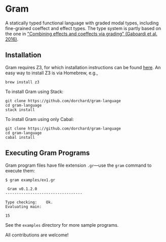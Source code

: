 # Gram
A statically typed functional language with graded modal types, including fine-grained coeffect and effect types.
The type system is partly based on the one in ["Combining effects and coeffects via grading" (Gaboardi et al. 2016)](https://www.cs.kent.ac.uk/people/staff/dao7/publ/combining-effects-and-coeffects-icfp16.pdf).

## Installation

Gram requires Z3, for which installation instructions can be found [here](https://github.com/Z3Prover/z3). An easy way to install Z3 is via Homebrew, e.g.,

    brew install z3
    
To install Gram using Stack:

    git clone https://github.com/dorchard/gram-language
    cd gram-language
    stack install

To install Gram using only Cabal:

    git clone https://github.com/dorchard/gram-language
    cd gram-language
    cabal install

## Executing Gram Programs

Gram program files have file extension `.gr`—use the `gram` command to execute them:

    $ gram examples/ex1.gr

     Gram v0.1.2.0
    ----------------------------------

    Type checking:    Ok.
    Evaluating main:

    15

See the `examples` directory for more sample programs.

All contributions are welcome!
